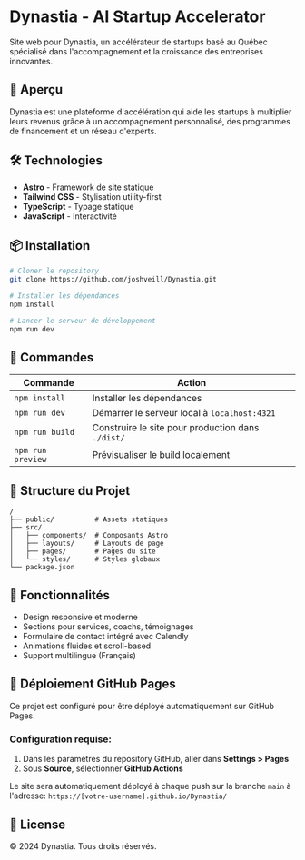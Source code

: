 # Dynastia - AI Startup Accelerator

Site web pour Dynastia, un accélérateur de startups basé au Québec spécialisé dans l'accompagnement et la croissance des entreprises innovantes.

## 🚀 Aperçu

Dynastia est une plateforme d'accélération qui aide les startups à multiplier leurs revenus grâce à un accompagnement personnalisé, des programmes de financement et un réseau d'experts.

## 🛠️ Technologies

- **Astro** - Framework de site statique
- **Tailwind CSS** - Stylisation utility-first
- **TypeScript** - Typage statique
- **JavaScript** - Interactivité

## 📦 Installation

```bash
# Cloner le repository
git clone https://github.com/joshveill/Dynastia.git

# Installer les dépendances
npm install

# Lancer le serveur de développement
npm run dev
```

## 🧞 Commandes

| Commande | Action |
|----------|--------|
| `npm install` | Installer les dépendances |
| `npm run dev` | Démarrer le serveur local à `localhost:4321` |
| `npm run build` | Construire le site pour production dans `./dist/` |
| `npm run preview` | Prévisualiser le build localement |

## 📁 Structure du Projet

```
/
├── public/          # Assets statiques
├── src/
│   ├── components/  # Composants Astro
│   ├── layouts/     # Layouts de page
│   ├── pages/       # Pages du site
│   └── styles/      # Styles globaux
└── package.json
```

## 🌟 Fonctionnalités

- Design responsive et moderne
- Sections pour services, coachs, témoignages
- Formulaire de contact intégré avec Calendly
- Animations fluides et scroll-based
- Support multilingue (Français)

## 🚀 Déploiement GitHub Pages

Ce projet est configuré pour être déployé automatiquement sur GitHub Pages.

### Configuration requise:
1. Dans les paramètres du repository GitHub, aller dans **Settings > Pages**
2. Sous **Source**, sélectionner **GitHub Actions**

Le site sera automatiquement déployé à chaque push sur la branche `main` à l'adresse:
`https://[votre-username].github.io/Dynastia/`

## 📄 License

© 2024 Dynastia. Tous droits réservés.